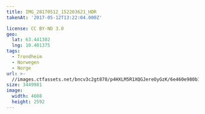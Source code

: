 ```yaml
---
title: IMG_20170512_152203621_HDR
takenAt: '2017-05-12T13:22:04.000Z'

license: CC BY-ND 3.0
geo:
  lat: 63.441302
  lng: 10.401375
tags:
  - Trondheim
  - Norwegen
  - Norge
url: >-
  //images.ctfassets.net/bncv3c2gt878/p4HXLM5R1XQGJereOyGzK/6e460e980b1f824f70a7782f3f7d626f/img_20170512_152203621_hdr_33840965423_o
size: 3449981
image:
  width: 4608
  height: 2592
---
```

